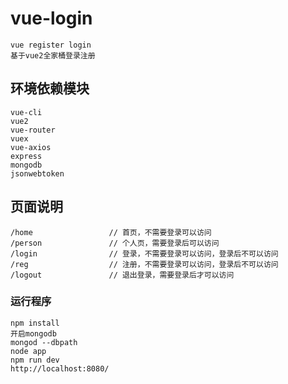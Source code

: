 # vue-login

```
vue register login
基于vue2全家桶登录注册
```
## 环境依赖模块
```
vue-cli
vue2
vue-router
vuex
vue-axios
express
mongodb
jsonwebtoken
```
## 页面说明
```
/home                 // 首页，不需要登录可以访问
/person               // 个人页，需要登录后可以访问
/login                // 登录，不需要登录可以访问，登录后不可以访问
/reg                  // 注册，不需要登录可以访问，登录后不可以访问
/logout               // 退出登录，需要登录后才可以访问
```

### 运行程序
```
npm install
开启mongodb
mongod --dbpath
node app
npm run dev
http://localhost:8080/
```
